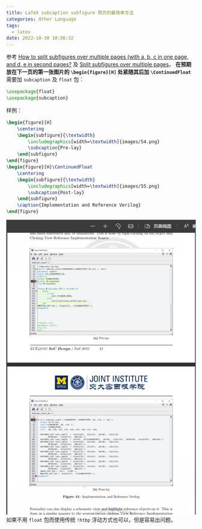 ```yaml
---
title: LaTeX subcaption subfigure 跨页的最简单方法
categories: Other Language
tags:
  - latex
date: 2022-10-30 10:56:32
---
```


参考 [How to split subfigures over multiple pages (with a, b, c in one page, and d, e in second pages?](https://tex.stackexchange.com/questions/522500/how-to-split-subfigures-over-multiple-pages-with-a-b-c-in-one-page-and-d-e) 及 [Split subfigures over multiple pages](https://tex.stackexchange.com/questions/278727/split-subfigures-over-multiple-pages)。
**在预期放在下一页的第一张图片的 `\begin{figure}[H]` 处紧随其后加 `\ContinuedFloat`**
需要加 `subcaption` 及 `float` 包：
```latex
\usepackage{float}
\usepackage{subcaption}
```
样例：
```latex
\begin{figure}[H]
    \centering
    \begin{subfigure}{\textwidth}
        \includegraphics[width=\textwidth]{images/54.png}
        \subcaption{Pre-lay}
    \end{subfigure}
\end{figure}
\begin{figure}[H]\ContinuedFloat
    \centering
    \begin{subfigure}{\textwidth}
        \includegraphics[width=\textwidth]{images/55.png}
        \subcaption{Post-lay}
    \end{subfigure}
    \caption{Implementation and Reference Verilog}
\end{figure}
```
![img](2022-10/2022-10-30_105232.png)
如果不用 `float` 包而使用传统 `!htbp` 浮动方式也可以，但是容易出问题。